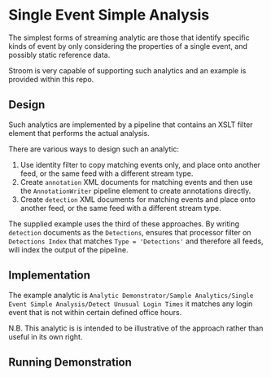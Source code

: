 # Single Event Simple Analysis
The simplest forms of streaming analytic are those that identify specific kinds of event by only considering the
properties of a single event, and possibly static reference data.

Stroom is very capable of supporting such analytics and an example is provided within this repo.

## Design
Such analytics are implemented by a pipeline that contains an XSLT filter element that performs the actual analysis.

There are various ways to design such an analytic:
1. Use identity filter to copy matching events only, and place onto another feed, or the same feed with a different stream type.
1. Create `annotation` XML documents for matching events and then use the `AnnotationWriter` pipeline element to create annotations directly.
1. Create `detection` XML documents for matching events and place onto another feed, or the same feed with a different stream type.

The supplied example uses the third of these approaches.  By writing `detection` documents as the `Detections`, ensures that
processor filter on `Detections Index` that matches `Type = 'Detections'` and therefore all feeds, will index the output of the pipeline.

## Implementation
The example analytic is `Analytic Demonstrator/Sample Analytics/Single Event Simple Analysis/Detect Unusual Login Times`
it matches any login event that is not within certain defined office hours.

N.B. This analytic is is intended to be illustrative of the approach rather than useful in its own right.

## Running Demonstration

